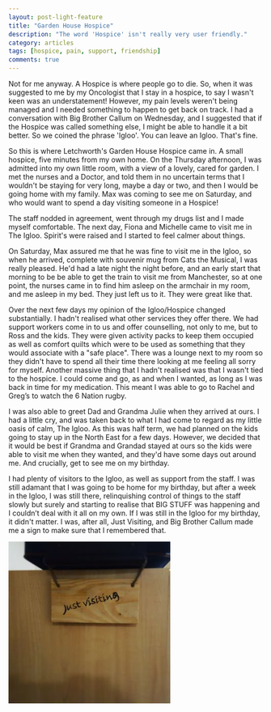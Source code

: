 ```yaml
---
layout: post-light-feature
title: "Garden House Hospice"
description: "The word 'Hospice' isn't really very user friendly."
category: articles
tags: [hospice, pain, support, friendship]
comments: true
---
```


Not for me anyway.  A Hospice is where people go to die.  So, when it was suggested to me by my Oncologist that I stay in a hospice, to say I wasn't keen was an understatement!  However, my pain levels weren't being managed and I needed something to happen to get back on track.  I had a conversation with Big Brother Callum on Wednesday, and I suggested that if the Hospice was called something else, I might be able to handle it a bit better.  So we coined the phrase 'Igloo'.  You can leave an Igloo.  That's fine.

So this is where Letchworth's Garden House Hospice came in.  A small hospice, five minutes from my own home.  On the Thursday afternoon, I was admitted into my own little room, with a view of a lovely, cared for garden.  I met the nurses and a Doctor, and told them in no uncertain terms that I wouldn't be staying for very long, maybe a day or two, and then I would be going home with my family.  Max was coming to see me on Saturday, and who would want to spend a day visiting someone in a Hospice!

The staff nodded in agreement, went through my drugs list and I made myself comfortable.  The next day, Fiona and Michelle came to visit me in The Igloo.  Spirit's were raised and I started to feel calmer about things.

On Saturday, Max assured me that he was fine to visit me in the Igloo, so when he arrived, complete with souvenir mug from Cats the Musical, I was really pleased. He'd had a late night the night before, and an early start that morning to be be able to get the train to visit me from Manchester, so at one point, the nurses came in to find him asleep on the armchair in my room, and me asleep in my bed.  They just left us to it.  They were great like that.

Over the next few days my opinion of the Igloo/Hospice changed substantially.  I hadn't realised what other services they offer there.  We had support workers come in to us and offer counselling, not only to me, but to Ross and the kids.  They were given activity packs to keep them occupied as well as comfort quilts which were to be used as something that they would associate with a "safe place".  There was a lounge next to my room so they didn't have to spend all their time there looking at me feeling all sorry for myself.  Another massive thing that I hadn't realised was that I wasn't tied to the hospice.  I could come and go, as and when I wanted, as long as I was back in time for my medication.  This meant I was able to go to Rachel and Greg’s to watch the 6 Nation rugby.

I was also able to greet Dad and Grandma Julie when they arrived at ours.  I had a little cry, and was taken back to what I had come to regard as my little oasis of calm, The Igloo.  As this was half term, we had planned on the kids going to stay up in the North East for a few days.  However, we decided that it would be best if Grandma and Grandad stayed at ours so the kids were able to visit me when they wanted, and they'd have some days out around me.  And crucially, get to see me on my birthday.

I had plenty of visitors to the Igloo, as well as support from the staff.  I was still adamant that I was going to be home for my birthday, but after a week in the Igloo, I was still there, relinquishing control of things to the staff slowly but surely and starting to realise that BIG STUFF was happening and I couldn’t deal with it all on my own.  If I was still in the Igloo for my birthday, it didn't matter.  I was, after all, Just Visiting, and Big Brother Callum made me a sign to make sure that I remembered that.

<p class="center">
<img src="/images/justvisiting.jpg" alt="Just Visiting" style="width: auto;"/>
</p>
